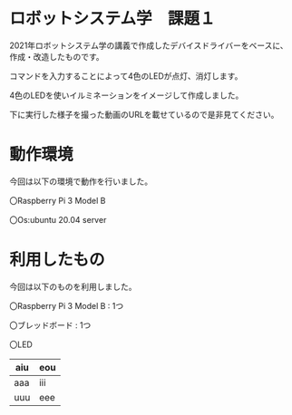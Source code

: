 # ロボットシステム学　課題１
2021年ロボットシステム学の講義で作成したデバイスドライバーをベースに、作成・改造したものです。

コマンドを入力することによって4色のLEDが点灯、消灯します。

4色のLEDを使いイルミネーションをイメージして作成しました。

下に実行した様子を撮った動画のURLを載せているので是非見てください。

# 動作環境
今回は以下の環境で動作を行いました。

〇Raspberry Pi 3 Model B

〇Os:ubuntu 20.04 server

# 利用したもの
今回は以下のものを利用しました。

〇Raspberry Pi 3 Model B : 1つ

〇ブレッドボード : 1つ

〇LED　

 | aiu | eou |
| --- | --- |
| aaa | iii |
| uuu | eee |
